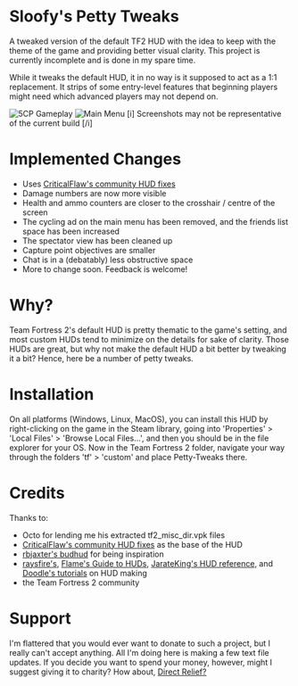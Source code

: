 # Sloofy's Petty Tweaks
A tweaked version of the default TF2 HUD with the idea to keep with the theme of the game and providing better visual clarity. This project is currently incomplete and is done in my spare time.

While it tweaks the default HUD, it in no way is it supposed to act as a 1:1 replacement. It strips of some entry-level features that beginning players might need which advanced players may not depend on.

![5CP Gameplay](https://i.imgur.com/Wdh4PBz.png)
![Main Menu](https://i.imgur.com/lMQH5zK.png)
[i] Screenshots may not be representative of the current build [/i]

# Implemented Changes
- Uses [CriticalFlaw's community HUD fixes](https://github.com/CriticalFlaw/TF2-HUD-Fix)
- Damage numbers are now more visible
- Health and ammo counters are closer to the crosshair / centre of the screen
- The cycling ad on the main menu has been removed, and the friends list space has been increased
- The spectator view has been cleaned up
- Capture point objectives are smaller
- Chat is in a (debatably) less obstructive space
- More to change soon. Feedback is welcome!

# Why?
Team Fortress 2's default HUD is pretty thematic to the game's setting, and most custom HUDs tend to minimize on the details for sake of clarity. Those HUDs are great, but why not make the default HUD a bit better by tweaking it a bit? Hence, here be a number of petty tweaks.

# Installation
On all platforms (Windows, Linux, MacOS), you can install this HUD by right-clicking on the game in the Steam library, going into 'Properties' > 'Local Files' > 'Browse Local Files...', and then you should be in the file explorer for your OS. Now in the Team Fortress 2 folder, navigate your way through the folders 'tf' > 'custom' and place Petty-Tweaks there.

# Credits
Thanks to:
- Octo for lending me his extracted tf2_misc_dir.vpk files
- [CriticalFlaw's community HUD fixes](https://github.com/CriticalFlaw/TF2-HUD-Fix) as the base of the HUD
- [rbjaxter's budhud](https://github.com/rbjaxter/budhud) for being inspiration
- [raysfire's](https://www.youtube.com/playlist?list=PL5eNrB8RrXXuV3P1nv6NnwF-tCL_KnJIs), [Flame's Guide to HUDs](https://issuu.com/stefanbunduc/docs/flamehud), [JarateKing's HUD reference](https://github.com/JarateKing/TF2-Hud-Reference), and [Doodle's tutorials](http://doodlesstuff.com/?p=tf2hud&page=started) on HUD making
- the Team Fortress 2 community

# Support
I'm flattered that you would ever want to donate to such a project, but I really can't accept anything. All I'm doing here is making a few text file updates. If you decide you want to spend your money, however, might I suggest giving it to charity? How about, [Direct Relief?](https://www.directrelief.org/)
